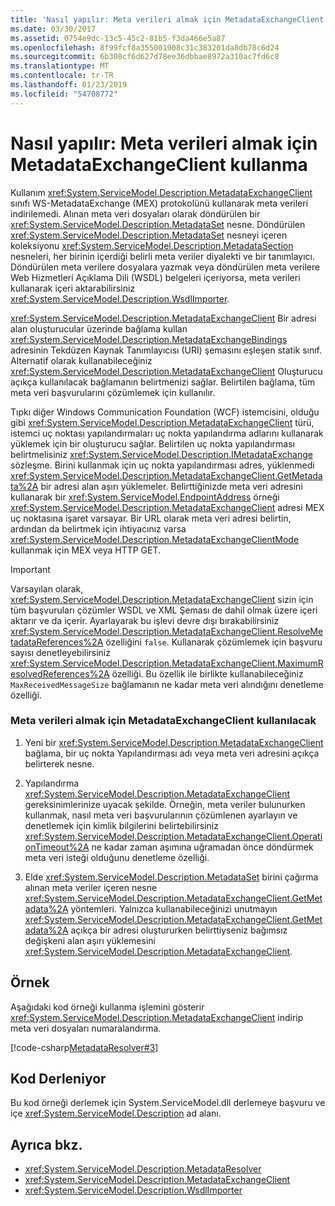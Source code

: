 ```yaml
---
title: 'Nasıl yapılır: Meta verileri almak için MetadataExchangeClient kullanma'
ms.date: 03/30/2017
ms.assetid: 0754e9dc-13c5-45c2-81b5-f3da466e5a87
ms.openlocfilehash: 8f99fcf8a355001908c31c383201da8db78c6d24
ms.sourcegitcommit: 6b308cf6d627d78ee36dbbae8972a310ac7fd6c8
ms.translationtype: MT
ms.contentlocale: tr-TR
ms.lasthandoff: 01/23/2019
ms.locfileid: "54708772"
---
```

# <a name="how-to-use-metadataexchangeclient-to-retrieve-metadata"></a>Nasıl yapılır: Meta verileri almak için MetadataExchangeClient kullanma
Kullanım <xref:System.ServiceModel.Description.MetadataExchangeClient> sınıfı WS-MetadataExchange (MEX) protokolünü kullanarak meta verileri indirilemedi. Alınan meta veri dosyaları olarak döndürülen bir <xref:System.ServiceModel.Description.MetadataSet> nesne. Döndürülen <xref:System.ServiceModel.Description.MetadataSet> nesneyi içeren koleksiyonu <xref:System.ServiceModel.Description.MetadataSection> nesneleri, her birinin içerdiği belirli meta veriler diyalekti ve bir tanımlayıcı. Döndürülen meta verilere dosyalara yazmak veya döndürülen meta verilere Web Hizmetleri Açıklama Dili (WSDL) belgeleri içeriyorsa, meta verileri kullanarak içeri aktarabilirsiniz <xref:System.ServiceModel.Description.WsdlImporter>.  
  
 <xref:System.ServiceModel.Description.MetadataExchangeClient> Bir adresi alan oluşturucular üzerinde bağlama kullan <xref:System.ServiceModel.Description.MetadataExchangeBindings> adresinin Tekdüzen Kaynak Tanımlayıcısı (URI) şemasını eşleşen statik sınıf. Alternatif olarak kullanabileceğiniz <xref:System.ServiceModel.Description.MetadataExchangeClient> Oluşturucu açıkça kullanılacak bağlamanın belirtmenizi sağlar. Belirtilen bağlama, tüm meta veri başvurularını çözümlemek için kullanılır.  
  
 Tıpkı diğer Windows Communication Foundation (WCF) istemcisini, olduğu gibi <xref:System.ServiceModel.Description.MetadataExchangeClient> türü, istemci uç noktası yapılandırmaları uç nokta yapılandırma adlarını kullanarak yüklemek için bir oluşturucu sağlar. Belirtilen uç nokta yapılandırması belirtmelisiniz <xref:System.ServiceModel.Description.IMetadataExchange> sözleşme. Birini kullanmak için uç nokta yapılandırması adres, yüklenmedi <xref:System.ServiceModel.Description.MetadataExchangeClient.GetMetadata%2A> bir adresi alan aşırı yüklemeler. Belirttiğinizde meta veri adresini kullanarak bir <xref:System.ServiceModel.EndpointAddress> örneği <xref:System.ServiceModel.Description.MetadataExchangeClient> adresi MEX uç noktasına işaret varsayar. Bir URL olarak meta veri adresi belirtin, ardından da belirtmek için ihtiyacınız varsa <xref:System.ServiceModel.Description.MetadataExchangeClientMode> kullanmak için MEX veya HTTP GET.  
  
> [!IMPORTANT]
>  Varsayılan olarak, <xref:System.ServiceModel.Description.MetadataExchangeClient> sizin için tüm başvuruları çözümler WSDL ve XML Şeması de dahil olmak üzere içeri aktarır ve da içerir. Ayarlayarak bu işlevi devre dışı bırakabilirsiniz <xref:System.ServiceModel.Description.MetadataExchangeClient.ResolveMetadataReferences%2A> özelliğini `false`. Kullanarak çözümlemek için başvuru sayısı denetleyebilirsiniz <xref:System.ServiceModel.Description.MetadataExchangeClient.MaximumResolvedReferences%2A> özelliği. Bu özellik ile birlikte kullanabileceğiniz `MaxReceivedMessageSize` bağlamanın ne kadar meta veri alındığını denetleme özelliği.  
  
### <a name="to-use-metadataexchangeclient-to-obtain-metadata"></a>Meta verileri almak için MetadataExchangeClient kullanılacak  
  
1.  Yeni bir <xref:System.ServiceModel.Description.MetadataExchangeClient> bağlama, bir uç nokta Yapılandırması adı veya meta veri adresini açıkça belirterek nesne.  
  
2.  Yapılandırma <xref:System.ServiceModel.Description.MetadataExchangeClient> gereksinimlerinize uyacak şekilde. Örneğin, meta veriler bulunurken kullanmak, nasıl meta veri başvurularının çözümlenen ayarlayın ve denetlemek için kimlik bilgilerini belirtebilirsiniz <xref:System.ServiceModel.Description.MetadataExchangeClient.OperationTimeout%2A> ne kadar zaman aşımına uğramadan önce döndürmek meta veri isteği olduğunu denetleme özelliği.  
  
3.  Elde <xref:System.ServiceModel.Description.MetadataSet> birini çağırma alınan meta veriler içeren nesne <xref:System.ServiceModel.Description.MetadataExchangeClient.GetMetadata%2A> yöntemleri. Yalnızca kullanabileceğinizi unutmayın <xref:System.ServiceModel.Description.MetadataExchangeClient.GetMetadata%2A> açıkça bir adresi oluştururken belirttiyseniz bağımsız değişkeni alan aşırı yüklemesini <xref:System.ServiceModel.Description.MetadataExchangeClient>.  
  
## <a name="example"></a>Örnek  
 Aşağıdaki kod örneği kullanma işlemini gösterir <xref:System.ServiceModel.Description.MetadataExchangeClient> indirip meta veri dosyaları numaralandırma.  

 [!code-csharp[MetadataResolver#3](../../../../samples/snippets/csharp/VS_Snippets_CFX/metadataresolver/cs/client.cs#3)]  

## <a name="compiling-the-code"></a>Kod Derleniyor  
 Bu kod örneği derlemek için System.ServiceModel.dll derlemeye başvuru ve içe <xref:System.ServiceModel.Description> ad alanı.  
  
## <a name="see-also"></a>Ayrıca bkz.
- <xref:System.ServiceModel.Description.MetadataResolver>
- <xref:System.ServiceModel.Description.MetadataExchangeClient>
- <xref:System.ServiceModel.Description.WsdlImporter>
